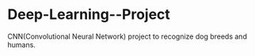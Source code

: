 # Deep-Learning--Project
CNN(Convolutional Neural Network) project to recognize dog breeds and humans. 
